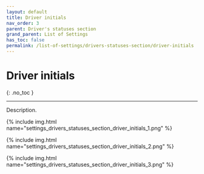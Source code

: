 ```yaml
---
layout: default
title: Driver initials
nav_order: 3
parent: Driver's statuses section
grand_parent: List of Settings
has_toc: false
permalink: /list-of-settings/drivers-statuses-section/driver-initials
---
```


# Driver initials
{: .no_toc }

---

Description.

{% include img.html name="settings_drivers_statuses_section_driver_initials_1.png" %}

{% include img.html name="settings_drivers_statuses_section_driver_initials_2.png" %}

{% include img.html name="settings_drivers_statuses_section_driver_initials_3.png" %}
